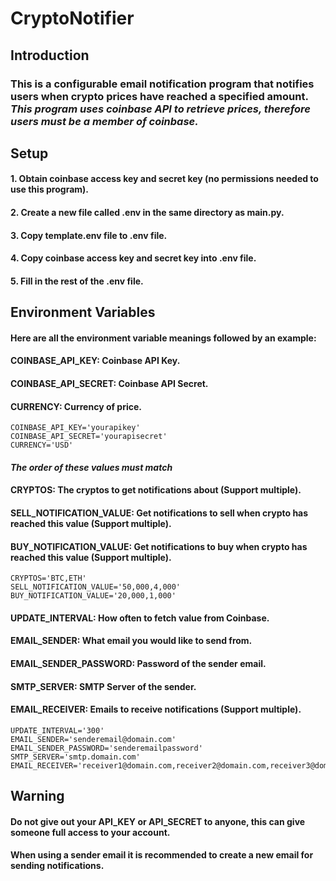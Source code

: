 # CryptoNotifier

## Introduction
### This is a configurable email notification program that notifies users when crypto prices have reached a specified amount. *This program uses coinbase API to retrieve prices, therefore users must be a member of coinbase.* 

## Setup
#### 1. Obtain coinbase access key and secret key (no permissions needed to use this program).
#### 2. Create a new file called .env in the same directory as main.py.
#### 3. Copy template.env file to .env file.
#### 4. Copy coinbase access key and secret key into .env file.
#### 5. Fill in the rest of the .env file.

## Environment Variables
#### Here are all the environment variable meanings followed by an example:
#### COINBASE_API_KEY: Coinbase API Key.
#### COINBASE_API_SECRET: Coinbase API Secret.
#### CURRENCY: Currency of price.
```
COINBASE_API_KEY='yourapikey'
COINBASE_API_SECRET='yourapisecret'
CURRENCY='USD'
```
#### *The order of these values must match*
#### CRYPTOS: The cryptos to get notifications about (Support multiple).
#### SELL_NOTIFICATION_VALUE: Get notifications to sell when crypto has reached this value (Support multiple). 
#### BUY_NOTIFICATION_VALUE: Get notifications to buy when crypto has reached this value (Support multiple).
```
CRYPTOS='BTC,ETH'
SELL_NOTIFICATION_VALUE='50,000,4,000'
BUY_NOTIFICATION_VALUE='20,000,1,000'
```
#### UPDATE_INTERVAL: How often to fetch value from Coinbase.
#### EMAIL_SENDER: What email you would like to send from.
#### EMAIL_SENDER_PASSWORD: Password of the sender email.
#### SMTP_SERVER: SMTP Server of the sender.
#### EMAIL_RECEIVER: Emails to receive notifications (Support multiple).
```
UPDATE_INTERVAL='300'
EMAIL_SENDER='senderemail@domain.com'
EMAIL_SENDER_PASSWORD='senderemailpassword'
SMTP_SERVER='smtp.domain.com'
EMAIL_RECEIVER='receiver1@domain.com,receiver2@domain.com,receiver3@domain.com'
```

## Warning
#### Do not give out your API_KEY or API_SECRET to anyone, this can give someone full access to your account.
#### When using a sender email it is recommended to create a new email for sending notifications.